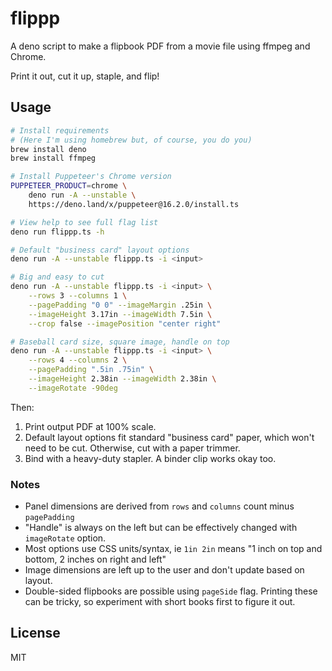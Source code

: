 # flippp

A deno script to make a flipbook PDF from a movie file using ffmpeg and Chrome.

Print it out, cut it up, staple, and flip!

## Usage

``` bash
# Install requirements
# (Here I'm using homebrew but, of course, you do you)
brew install deno
brew install ffmpeg

# Install Puppeteer's Chrome version
PUPPETEER_PRODUCT=chrome \
    deno run -A --unstable \
    https://deno.land/x/puppeteer@16.2.0/install.ts

# View help to see full flag list
deno run flippp.ts -h

# Default "business card" layout options
deno run -A --unstable flippp.ts -i <input>

# Big and easy to cut
deno run -A --unstable flippp.ts -i <input> \
    --rows 3 --columns 1 \
    --pagePadding "0 0" --imageMargin .25in \
    --imageHeight 3.17in --imageWidth 7.5in \
    --crop false --imagePosition "center right"

# Baseball card size, square image, handle on top
deno run -A --unstable flippp.ts -i <input> \
    --rows 4 --columns 2 \
    --pagePadding ".5in .75in" \
    --imageHeight 2.38in --imageWidth 2.38in \
    --imageRotate -90deg
```

Then:

1. Print output PDF at 100% scale.
1. Default layout options fit standard "business card" paper, which won't need to be cut. Otherwise, cut with a paper trimmer.
1. Bind with a heavy-duty stapler. A binder clip works okay too.

### Notes

* Panel dimensions are derived from `rows` and `columns` count minus `pagePadding`
* "Handle" is always on the left but can be effectively changed with `imageRotate` option.
* Most options use CSS units/syntax, ie `1in 2in` means "1 inch on top and bottom, 2 inches on right and left"
* Image dimensions are left up to the user and don't update based on layout.
* Double-sided flipbooks are possible using `pageSide` flag. Printing these can be tricky, so experiment with short books first to figure it out.

## License

MIT